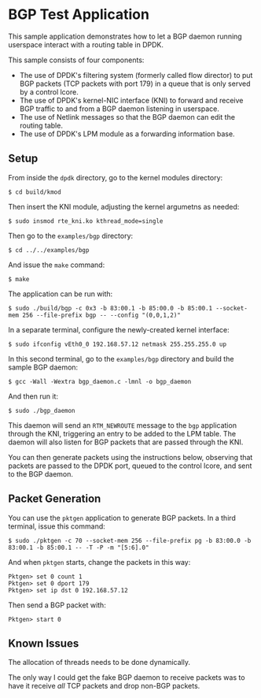 # BGP Test Application

This sample application demonstrates how to let a BGP daemon running userspace interact with a routing table in DPDK.

This sample consists of four components:

 * The use of DPDK's filtering system (formerly called flow director) to put BGP packets (TCP packets with port 179) in a queue that is only served by a control lcore.
 * The use of DPDK's kernel-NIC interface (KNI) to forward and receive BGP traffic to and from a BGP daemon listening in userspace.
 * The use of Netlink messages so that the BGP daemon can edit the routing table.
 * The use of DPDK's LPM module as a forwarding information base.

## Setup

From inside the `dpdk` directory, go to the kernel modules directory:

    $ cd build/kmod

Then insert the KNI module, adjusting the kernel argumetns as needed:

    $ sudo insmod rte_kni.ko kthread_mode=single

Then go to the `examples/bgp` directory:

    $ cd ../../examples/bgp

And issue the `make` command:

    $ make

The application can be run with:

    $ sudo ./build/bgp -c 0x3 -b 83:00.1 -b 85:00.0 -b 85:00.1 --socket-mem 256 --file-prefix bgp -- --config "(0,0,1,2)"

In a separate terminal, configure the newly-created kernel interface:

    $ sudo ifconfig vEth0_0 192.168.57.12 netmask 255.255.255.0 up

In this second terminal, go to the `examples/bgp` directory and build the sample BGP daemon:

    $ gcc -Wall -Wextra bgp_daemon.c -lmnl -o bgp_daemon

And then run it:

    $ sudo ./bgp_daemon

This daemon will send an `RTM_NEWROUTE` message to the `bgp` application through the KNI, triggering an entry to be added to the LPM table. The daemon will also listen for BGP packets that are passed through the KNI.

You can then generate packets using the instructions below, observing that packets are passed to the DPDK port, queued to the control lcore, and sent to the BGP daemon.

## Packet Generation

You can use the `pktgen` application to generate BGP packets. In a third terminal, issue this command:

    $ sudo ./pktgen -c 70 --socket-mem 256 --file-prefix pg -b 83:00.0 -b 83:00.1 -b 85:00.1 -- -T -P -m "[5:6].0"

And when `pktgen` starts, change the packets in this way:

    Pktgen> set 0 count 1
    Pktgen> set 0 dport 179
    Pktgen> set ip dst 0 192.168.57.12

Then send a BGP packet with:

    Pktgen> start 0

## Known Issues

The allocation of threads needs to be done dynamically.

The only way I could get the fake BGP daemon to receive packets was to have it receive *all* TCP packets and drop non-BGP packets.
